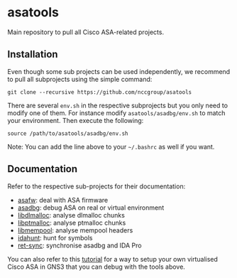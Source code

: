 # asatools

Main repository to pull all Cisco ASA-related projects.

## Installation

Even though some sub projects can be used independently, we recommend
to pull all subprojects using the simple command:

```
git clone --recursive https://github.com/nccgroup/asatools
```

There are several `env.sh` in the respective subprojects but you
only need to modify one of them.
For instance modify `asatools/asadbg/env.sh` to match your environment.
Then execute the following:

```
source /path/to/asatools/asadbg/env.sh
```

Note: You can add the line above to your `~/.bashrc` as well if you want.

## Documentation

Refer to the respective sub-projects for their documentation:

* [asafw](https://github.com/nccgroup/asafw): deal with ASA firmware
* [asadbg](https://github.com/nccgroup/asadbg): debug ASA on real or virtual environment
* [libdlmalloc](https://github.com/nccgroup/libdlmalloc): analyse dlmalloc chunks
* [libptmalloc](https://github.com/nccgroup/libptmalloc): analyse ptmalloc chunks
* [libmempool](https://github.com/nccgroup/libmempool): analyse mempool headers
* [idahunt](https://github.com/nccgroup/idahunt): hunt for symbols
* [ret-sync](https://github.com/bootleg/ret-sync/): synchronise asadbg and IDA Pro

You can also refer to this [tutorial](tutorial.md) for a way to setup your own
virtualised Cisco ASA in GNS3 that you can debug with the tools above.